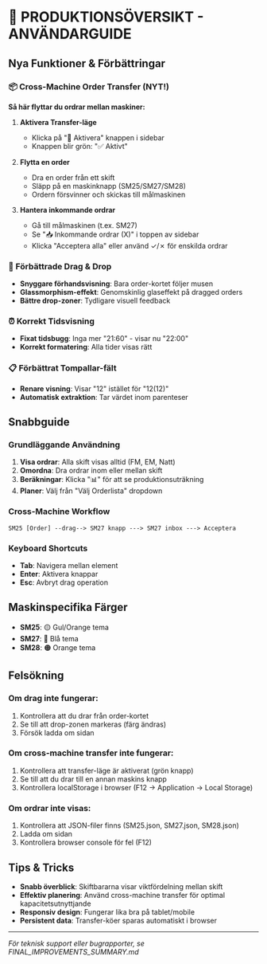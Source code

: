 # 🚀 PRODUKTIONSÖVERSIKT - ANVÄNDARGUIDE

## Nya Funktioner & Förbättringar

### 📦 Cross-Machine Order Transfer (NYT!)

**Så här flyttar du ordrar mellan maskiner:**

1. **Aktivera Transfer-läge**
   - Klicka på "🔄 Aktivera" knappen i sidebar
   - Knappen blir grön: "✅ Aktivt"

2. **Flytta en order**
   - Dra en order från ett skift
   - Släpp på en maskinknapp (SM25/SM27/SM28)
   - Ordern försvinner och skickas till målmaskinen

3. **Hantera inkommande ordrar**
   - Gå till målmaskinen (t.ex. SM27)
   - Se "📥 Inkommande ordrar (X)" i toppen av sidebar
   - Klicka "Acceptera alla" eller använd ✓/✗ för enskilda ordrar

### 🎯 Förbättrade Drag & Drop

- **Snyggare förhandsvisning**: Bara order-kortet följer musen
- **Glassmorphism-effekt**: Genomskinlig glaseffekt på dragged orders
- **Bättre drop-zoner**: Tydligare visuell feedback

### ⏰ Korrekt Tidsvisning

- **Fixat tidsbugg**: Inga mer "21:60" - visar nu "22:00"
- **Korrekt formatering**: Alla tider visas rätt

### 📋 Förbättrat Tompallar-fält

- **Renare visning**: Visar "12" istället för "12(12)"
- **Automatisk extraktion**: Tar värdet inom parenteser

## Snabbguide

### Grundläggande Användning
1. **Visa ordrar**: Alla skift visas alltid (FM, EM, Natt)
2. **Omordna**: Dra ordrar inom eller mellan skift
3. **Beräkningar**: Klicka "📊" för att se produktionsuträkning
4. **Planer**: Välj från "Välj Orderlista" dropdown

### Cross-Machine Workflow
```
SM25 [Order] --drag--> SM27 knapp ---> SM27 inbox ---> Acceptera
```

### Keyboard Shortcuts
- **Tab**: Navigera mellan element
- **Enter**: Aktivera knappar
- **Esc**: Avbryt drag operation

## Maskinspecifika Färger

- **SM25**: 🟡 Gul/Orange tema
- **SM27**: 🔵 Blå tema  
- **SM28**: 🟠 Orange tema

## Felsökning

### Om drag inte fungerar:
1. Kontrollera att du drar från order-kortet
2. Se till att drop-zonen markeras (färg ändras)
3. Försök ladda om sidan

### Om cross-machine transfer inte fungerar:
1. Kontrollera att transfer-läge är aktiverat (grön knapp)
2. Se till att du drar till en annan maskins knapp
3. Kontrollera localStorage i browser (F12 → Application → Local Storage)

### Om ordrar inte visas:
1. Kontrollera att JSON-filer finns (SM25.json, SM27.json, SM28.json)
2. Ladda om sidan
3. Kontrollera browser console för fel (F12)

## Tips & Tricks

- **Snabb överblick**: Skiftbararna visar viktfördelning mellan skift
- **Effektiv planering**: Använd cross-machine transfer för optimal kapacitetsutnyttjande
- **Responsiv design**: Fungerar lika bra på tablet/mobile
- **Persistent data**: Transfer-köer sparas automatiskt i browser

---
*För teknisk support eller bugrapporter, se FINAL_IMPROVEMENTS_SUMMARY.md*
